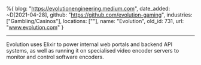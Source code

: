 %{
  blog: "https://evolutionengineering.medium.com",
  date_added: ~D[2021-04-28],
  github: "https://github.com/evolution-gaming",
  industries: ["Gambling/Casinos"],
  locations: [""],
  name: "Evolution",
  old_id: 731,
  url: "www.evolution.com"
}

---

Evolution uses Elixir to power internal web portals and backend API systems, as well as running it on specialised video encoder servers to monitor and control software encoders.
